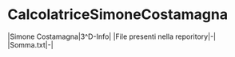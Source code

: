 # CalcolatriceSimoneCostamagna
|Simone Costamagna|3^D-Info|
|File presenti nella reporitory|-|
|Somma.txt|-|